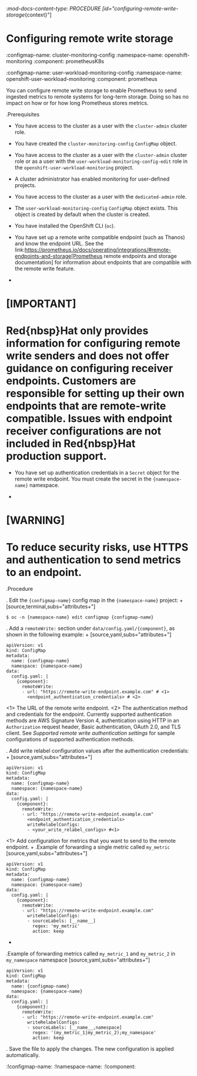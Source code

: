 :_mod-docs-content-type: PROCEDURE
[id="configuring-remote-write-storage_{context}"]
# Configuring remote write storage

:configmap-name: cluster-monitoring-config
:namespace-name: openshift-monitoring
:component: prometheusK8s

:configmap-name: user-workload-monitoring-config
:namespace-name: openshift-user-workload-monitoring
:component: prometheus

You can configure remote write storage to enable Prometheus to send ingested metrics to remote systems for long-term storage. Doing so has no impact on how or for how long Prometheus stores metrics.

.Prerequisites

* You have access to the cluster as a user with the `cluster-admin` cluster role.
* You have created the `cluster-monitoring-config` `ConfigMap` object.

* You have access to the cluster as a user with the `cluster-admin` cluster role or as a user with the `user-workload-monitoring-config-edit` role in the `openshift-user-workload-monitoring` project.
* A cluster administrator has enabled monitoring for user-defined projects.

* You have access to the cluster as a user with the `dedicated-admin` role.
* The `user-workload-monitoring-config` `ConfigMap` object exists. This object is created by default when the cluster is created.

* You have installed the OpenShift CLI (`oc`).
* You have set up a remote write compatible endpoint (such as Thanos) and know the endpoint URL. See the link:https://prometheus.io/docs/operating/integrations/#remote-endpoints-and-storage[Prometheus remote endpoints and storage documentation] for information about endpoints that are compatible with the remote write feature.
+
# [IMPORTANT]
# Red{nbsp}Hat only provides information for configuring remote write senders and does not offer guidance on configuring receiver endpoints. Customers are responsible for setting up their own endpoints that are remote-write compatible. Issues with endpoint receiver configurations are not included in Red{nbsp}Hat production support.
* You have set up authentication credentials in a `Secret` object for the remote write endpoint. You must create the secret in the `{namespace-name}` namespace.
+
# [WARNING]
# To reduce security risks, use HTTPS and authentication to send metrics to an endpoint.

.Procedure

. Edit the `{configmap-name}` config map in the `{namespace-name}` project:
+
[source,terminal,subs="attributes+"]

```
$ oc -n {namespace-name} edit configmap {configmap-name}

```

. Add a `remoteWrite:` section under `data/config.yaml/{component}`, as shown in the following example:
+
[source,yaml,subs="attributes+"]

```
apiVersion: v1
kind: ConfigMap
metadata:
  name: {configmap-name}
  namespace: {namespace-name}
data:
  config.yaml: |
    {component}:
      remoteWrite:
      - url: "https://remote-write-endpoint.example.com" # <1>
        <endpoint_authentication_credentials> # <2>

```
<1> The URL of the remote write endpoint.
<2> The authentication method and credentials for the endpoint.
Currently supported authentication methods are AWS Signature Version 4, authentication using HTTP in an `Authorization` request header, Basic authentication, OAuth 2.0, and TLS client.
See _Supported remote write authentication settings_ for sample configurations of supported authentication methods.

. Add write relabel configuration values after the authentication credentials:
+
[source,yaml,subs="attributes+"]

```
apiVersion: v1
kind: ConfigMap
metadata:
  name: {configmap-name}
  namespace: {namespace-name}
data:
  config.yaml: |
    {component}:
      remoteWrite:
      - url: "https://remote-write-endpoint.example.com"
        <endpoint_authentication_credentials>
        writeRelabelConfigs:
        - <your_write_relabel_configs> #<1>

```
<1> Add configuration for metrics that you want to send to the remote endpoint.
+
.Example of forwarding a single metric called `my_metric`
[source,yaml,subs="attributes+"]

```
apiVersion: v1
kind: ConfigMap
metadata:
  name: {configmap-name}
  namespace: {namespace-name}
data:
  config.yaml: |
    {component}:
      remoteWrite:
      - url: "https://remote-write-endpoint.example.com"
        writeRelabelConfigs:
        - sourceLabels: [__name__]
          regex: 'my_metric'
          action: keep

```
+
.Example of forwarding metrics called `my_metric_1` and `my_metric_2` in `my_namespace` namespace
[source,yaml,subs="attributes+"]

```
apiVersion: v1
kind: ConfigMap
metadata:
  name: {configmap-name}
  namespace: {namespace-name}
data:
  config.yaml: |
    {component}:
      remoteWrite:
      - url: "https://remote-write-endpoint.example.com"
        writeRelabelConfigs:
        - sourceLabels: [__name__,namespace]
          regex: '(my_metric_1|my_metric_2);my_namespace'
          action: keep 

```

. Save the file to apply the changes. The new configuration is applied automatically.

:!configmap-name:
:!namespace-name:
:!component:
